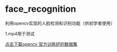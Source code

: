 # face_recognition
利用opencv实现的人脸检测和识别功能（供初学者使用）

1.mp4用于测试

[点击下载opencv 官方训练好的数据集](https://opencv.org/releases/)

